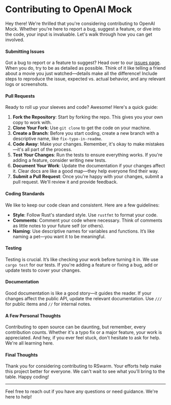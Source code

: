 # Contributing to OpenAI Mock

Hey there! We're thrilled that you're considering contributing to OpenAI Mock. Whether you're here to report a bug, suggest a feature, or dive into the code, your input is invaluable. Let's walk through how you can get involved.

#### **Submitting Issues**

Got a bug to report or a feature to suggest? Head over to our [issues page](https://github.com/openai-mock/issues). When you do, try to be as detailed as possible. Think of it like telling a friend about a movie you just watched—details make all the difference! Include steps to reproduce the issue, expected vs. actual behavior, and any relevant logs or screenshots. 

#### **Pull Requests**

Ready to roll up your sleeves and code? Awesome! Here's a quick guide:

1. **Fork the Repository**: Start by forking the repo. This gives you your own copy to work with.
2. **Clone Your Fork**: Use `git clone` to get the code on your machine.
3. **Create a Branch**: Before you start coding, create a new branch with a descriptive name, like `fix-typo-in-readme`.
4. **Code Away**: Make your changes. Remember, it's okay to make mistakes—it's all part of the process.
5. **Test Your Changes**: Run the tests to ensure everything works. If you're adding a feature, consider writing new tests.
6. **Document Your Work**: Update the documentation if your changes affect it. Clear docs are like a good map—they help everyone find their way.
7. **Submit a Pull Request**: Once you're happy with your changes, submit a pull request. We'll review it and provide feedback.

#### **Coding Standards**

We like to keep our code clean and consistent. Here are a few guidelines:

- **Style**: Follow Rust's standard style. Use `rustfmt` to format your code.
- **Comments**: Comment your code where necessary. Think of comments as little notes to your future self (or others).
- **Naming**: Use descriptive names for variables and functions. It’s like naming a pet—you want it to be meaningful.

#### **Testing**

Testing is crucial. It’s like checking your work before turning it in. We use `cargo test` for our tests. If you're adding a feature or fixing a bug, add or update tests to cover your changes.

#### **Documentation**

Good documentation is like a good story—it guides the reader. If your changes affect the public API, update the relevant documentation. Use `///` for public items and `//` for internal notes.

#### **A Few Personal Thoughts**

Contributing to open source can be daunting, but remember, every contribution counts. Whether it's a typo fix or a major feature, your work is appreciated. And hey, if you ever feel stuck, don't hesitate to ask for help. We're all learning here.

#### **Final Thoughts**

Thank you for considering contributing to RSwarm. Your efforts help make this project better for everyone. We can't wait to see what you'll bring to the table. Happy coding!

---

Feel free to reach out if you have any questions or need guidance. We're here to help!